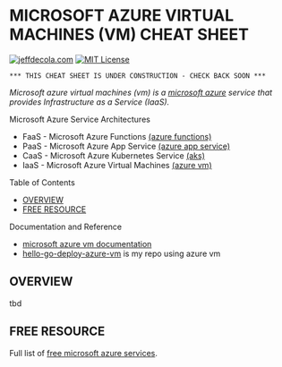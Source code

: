 # MICROSOFT AZURE VIRTUAL MACHINES (VM) CHEAT SHEET

[![jeffdecola.com](https://img.shields.io/badge/website-jeffdecola.com-blue)](https://jeffdecola.com)
[![MIT License](https://img.shields.io/:license-mit-blue.svg)](https://jeffdecola.mit-license.org)

```text
*** THIS CHEAT SHEET IS UNDER CONSTRUCTION - CHECK BACK SOON ***
```

_Microsoft azure virtual machines (vm) is a
[microsoft azure](https://github.com/JeffDeCola/my-cheat-sheets/tree/master/software/service-providers/microsoft-azure-cheat-sheet)
service that provides Infrastructure as a Service (IaaS)._

Microsoft Azure Service Architectures

* FaaS - Microsoft Azure Functions
  [(azure functions)](https://github.com/JeffDeCola/my-cheat-sheets/tree/master/software/service-architectures/function-as-a-service/microsoft-azure-functions-cheat-sheet)
* PaaS - Microsoft Azure App Service
  [(azure app service)](https://github.com/JeffDeCola/my-cheat-sheets/tree/master/software/service-architectures/platform-as-a-service/microsoft-azure-app-service-cheat-sheet)
* CaaS - Microsoft Azure Kubernetes Service
  [(aks)](https://github.com/JeffDeCola/my-cheat-sheets/tree/master/software/service-architectures/containers-as-a-service/microsoft-azure-kubernetes-service-cheat-sheet)
* IaaS - Microsoft Azure Virtual Machines
  [(azure vm)](https://github.com/JeffDeCola/my-cheat-sheets/tree/master/software/service-architectures/infrastructure-as-a-service/microsoft-azure-virtual-machines-cheat-sheet)

Table of Contents

* [OVERVIEW](https://github.com/JeffDeCola/my-cheat-sheets/tree/master/software/service-architectures/infrastructure-as-a-service/microsoft-azure-virtual-machines-cheat-sheet#overview)
* [FREE RESOURCE](https://github.com/JeffDeCola/my-cheat-sheets/tree/master/software/service-architectures/infrastructure-as-a-service/microsoft-azure-virtual-machines-cheat-sheet#free-resource)

Documentation and Reference

* [microsoft azure vm documentation](https://docs.microsoft.com/en-us/azure/virtual-machines/)
* [hello-go-deploy-azure-vm](https://github.com/JeffDeCola/hello-go-deploy-azure-vm)
  is my repo using azure vm

## OVERVIEW

tbd

## FREE RESOURCE

Full list of [free microsoft azure services](https://azure.microsoft.com/en-us/free/free-account-faq/).
